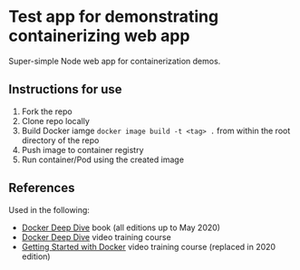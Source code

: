 # Test app for demonstrating containerizing web app

Super-simple Node web app for containerization demos.

## Instructions for use

1. Fork the repo 
2. Clone repo locally
3. Build Docker iamge `docker image build -t <tag> .` from within the root directory of the repo 
4. Push image to container registry
5. Run container/Pod using the created image

## References

Used in the following:
- [Docker Deep Dive](https://www.amazon.com/Docker-Deep-Dive-Nigel-Poulton/dp/1521822808/ref=sr_1_2?dchild=1&keywords=docker&qid=1601542106&sr=8-2) book (all editions up to May 2020)
- [Docker Deep Dive](https://www.pluralsight.com/courses/docker-deep-dive-update) video training course
- [Getting Started with Docker](https://www.pluralsight.com/courses/docker-getting-started) video training course (replaced in 2020 edition)
